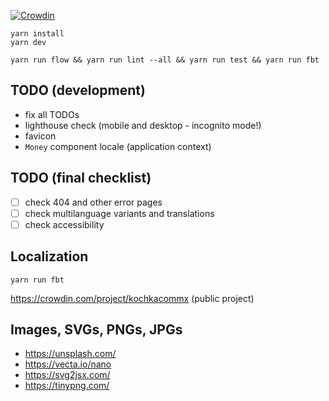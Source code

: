 [![Crowdin](https://badges.crowdin.net/kochkacommx/localized.svg)](https://crowdin.com/project/kochkacommx)

```text
yarn install
yarn dev
```

```text
yarn run flow && yarn run lint --all && yarn run test && yarn run fbt
```

## TODO (development)

- fix all TODOs
- lighthouse check (mobile and desktop - incognito mode!)
- favicon
- `Money` component locale (application context)

## TODO (final checklist)

- [ ] check 404 and other error pages
- [ ] check multilanguage variants and translations
- [ ] check accessibility

## Localization

```text
yarn run fbt
```

https://crowdin.com/project/kochkacommx (public project)

## Images, SVGs, PNGs, JPGs

- https://unsplash.com/
- https://vecta.io/nano
- https://svg2jsx.com/
- https://tinypng.com/
